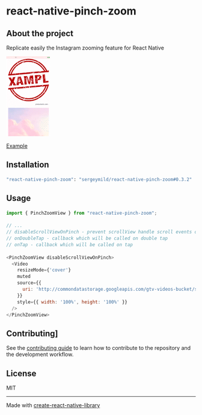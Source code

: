 # react-native-pinch-zoom

## About the project
Replicate easily the Instagram zooming feature for React Native


![](./preview.gif)

[Example](https://github.com/sergeymild/react-native-pinch-zoom/blob/main/example/src/App.tsx)

## Installation

```sh
"react-native-pinch-zoom": "sergeymild/react-native-pinch-zoom#0.3.2"
```

## Usage

```js
import { PinchZoomView } from "react-native-pinch-zoom";

// ...
// disableScrollViewOnPinch - prevent scrollView handle scroll events on pinch zoom (only on IOS)
// onDoubleTap - callback which will be called on double tap
// onTap - callback which will be called on tap

<PinchZoomView disableScrollViewOnPinch>
  <Video
    resizeMode={'cover'}
    muted
    source={{
      uri: 'http://commondatastorage.googleapis.com/gtv-videos-bucket/sample/BigBuckBunny.mp4',
    }}
    style={{ width: '100%', height: '100%' }}
  />
</PinchZoomView>
```

## Contributing]

See the [contributing guide](CONTRIBUTING.md) to learn how to contribute to the repository and the development workflow.

## License

MIT

---

Made with [create-react-native-library](https://github.com/callstack/react-native-builder-bob)
